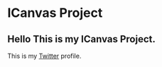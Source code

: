 

# ICanvas Project

Hello This is my ICanvas Project.
-----

This is my [Twitter](https://twitter.com/hknkcksrt) profile. 
